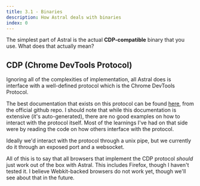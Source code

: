```yaml
---
title: 3.1 - Binaries
description: How Astral deals with binaries
index: 0
---
```


The simplest part of Astral is the actual **CDP-compatible** binary that you
use. What does that actually mean?

## CDP (Chrome DevTools Protocol)

Ignoring all of the complexities of implementation, all Astral does is interface
with a well-defined protocol which is the Chrome DevTools Protocol.

The best documentation that exists on this protocol can be found
[here](https://chromedevtools.github.io/devtools-protocol/), from the official
github repo. I should note that while this documentation is extensive (it's
auto-generated), there are no good examples on how to interact with the protocol
itself. Most of the learnings I've had on that side were by reading the code on
how others interface with the protocol.

Ideally we'd interact with the protocol through a unix pipe, but we currently do
it through an exposed port and a websocket.

All of this is to say that all browsers that implement the CDP protocol _should_
just work out of the box with Astral. This includes Firefox, though I haven't
tested it. I believe Webkit-backed browsers do not work yet, though we'll see
about that in the future.
